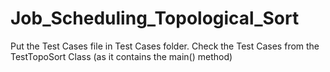 # Job_Scheduling_Topological_Sort

Put the Test Cases file in Test Cases folder.
Check the Test Cases from the TestTopoSort Class (as it contains the main() method)
